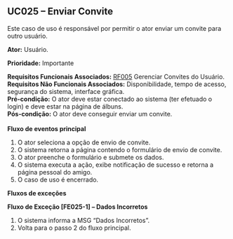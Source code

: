 ## UC025 – Enviar Convite ##

Este caso de uso é responsável por permitir o ator enviar um convite para outro usuário.

**Ator:** Usuário.

**Prioridade:** Importante

**Requisitos Funcionais Associados:** [RF005](RF005.md) Gerenciar Convites do Usuário.<br>
<b>Requisitos Não Funcionais Associados:</b> Disponibilidade, tempo de acesso, segurança do sistema, interface gráfica.<br>
<b>Pré-condição:</b> O ator deve estar conectado ao sistema (ter efetuado o login) e deve estar na página de álbuns.<br>
<b>Pós-condição:</b> O ator deve conseguir enviar um convite.<br>
<br>
<b>Fluxo de eventos principal</b>

<ol><li>O ator seleciona a opção de envio de convite.<br>
</li><li>O sistema retorna a página contendo o formulário de envio de convite.<br>
</li><li>O ator preenche o formulário e submete os dados.<br>
</li><li>O sistema executa a ação, exibe notificação de sucesso e retorna a página pessoal do amigo.<br>
</li><li>O caso de uso é encerrado.<br></li></ol>

<b>Fluxos de exceções</b>

<b>Fluxo de Exceção [FE025-1] – Dados Incorretos</b>

<ol><li>O sistema informa a MSG “Dados Incorretos”.<br>
</li><li>Volta para o passo 2 do fluxo principal.